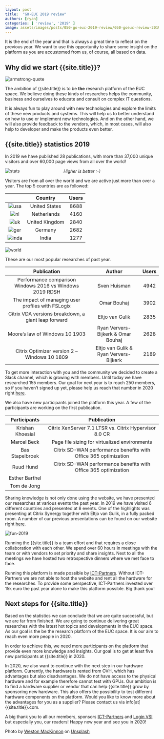 ```yaml
---
layout: post
title:  "GO-EUC 2019 review"
authors: [ryan]
categories: [ 'review', '2019' ]
image: assets/images/posts/050-go-euc-2019-review/050-goeuc-review-2019-feature-image.png
---
```

It is the end of the year and that is always a great time to reflect on the previous year. We want to use this opportunity to share some insight on the platform as you are accustomed from us, of course, all based on data.

## Why did we start {{site.title}}?

![armstrong-quote]({{site.baseurl}}/assets/images/posts/050-go-euc-2019-review/050-goeuc-armstrong-quote.jpg)

The ambition of {{site.title}} is to be **the** research platform of the EUC space. We believe doing these kinds of researches helps the community, business and ourselves to educate and consult on complex IT questions.

It is always fun to play around with new technologies and explore the limits of these new products and systems. This will help us to better understand on how to use or implement new technologies. And on the other hand, we will also provide feedback to the vendors, which, in most cases, will also help to developer and make the products even better.

## {{site.title}} statistics 2019
In 2019 we have published 28 publications, with more than 37,000 unique visitors and over 60,000 page views from all over the world!

![stats]({{site.baseurl}}/assets/images/posts/050-go-euc-2019-review/050-goeuc-stats-2019.png)
<p align="center" style="margin-top: -30px;" >
  <i>Higher is better :-)</i>
</p>

Visitors are from all over the world and we are active just more than over a year.  The top 5 countries are as followed:

|                                                                                                   | Country                 | Users    |
|:-------------------------------------------------------------------------------------------------:| :----------------------:|:--------:|
| ![usa]({{site.baseurl}}/assets/images/posts/050-go-euc-2019-review/050-goeuc-usa.png)             | United States           | 8688     |
| ![nl]({{site.baseurl}}/assets/images/posts/050-go-euc-2019-review/050-goeuc-netherlands.png)      | Netherlands             | 4160     |
| ![uk]({{site.baseurl}}/assets/images/posts/050-go-euc-2019-review/050-goeuc-uk.png)               | United Kingdom          | 2840     |
| ![ger]({{site.baseurl}}/assets/images/posts/050-go-euc-2019-review/050-goeuc-germany.png)         | Germany                 | 2682     |
| ![inda]({{site.baseurl}}/assets/images/posts/050-go-euc-2019-review/050-goeuc-india.png)          | India                   | 1277     |

![world]({{site.baseurl}}/assets/images/posts/050-go-euc-2019-review/050-goeuc-map-2019.png)

These are our most popular researches of past year.

| Publication                                                                                       | Author                  | Users    |
|:-------------------------------------------------------------------------------------------------:| :----------------------:|:--------:|
| Performance comparison Windows 2016 vs Windows 2019 RDSH            | Sven Huisman          | 4942     |
| The impact of managing user profiles with FSLogix      | Omar Bouhaj             | 3902     |
| Citrix VDA versions breakdown, a giant leap forward              | Eltjo van Gulik          | 2835     |
| Moore’s law of Windows 10 1903         | 	Ryan Ververs-Bijkerk & Omar Bouhaj                 | 2628     |
| Citrix Optimizer version 2 – Windows 10 1809          | Eltjo van Gulik & Ryan Ververs-Bijkerk                   | 2189     |

To get more interaction with you and the community we decided to create a Slack channel, which is growing with members. Until today we have researched 155 members. Our goal for next year is to reach 250 members, so if you haven’t signed up yet, please help us reach that number in 2020 right [here]({{site.slack}}).

We also have new participants joined the platform this year. A few of the participants are working on the first publication.

| Participants      | Publication                                                     | 
|:-----------------:| :--------------------------------------------------------------:|
| Krishan Khoesial  | Citrix XenServer 7.1 LTSR vs. Citrix Hypervisor 8.0 CR          |
| Marcel Beck       | Page file sizing for virtualized environments                   |
| Bas Stapelbroek   | Citrix SD-WAN performance benefits with Office 365 optimization |
| Ruud Hund         | Citrix SD-WAN performance benefits with Office 365 optimization |
| Esther Barthel	|                                                                 | 
| Tom de Jong		|                                                                 | 

Sharing knowledge is not only done using the website, we have presented our researches at various events the past year. In 2019 we have visited 6 different countries and presented at 8 events. One of the highlights was presenting at Citrix Synergy together with Eltjo van Gulik, in a fully packed room. A number of our previous presentations can be found on our website right [here]({{site.baseurl}}/presentations).

![fun-2019]({{site.baseurl}}/assets/images/posts/050-go-euc-2019-review/050-goeuc-trips.png)

Running the {{site.title}} is a team effort and that requires a close collaboration with each other. We spend over 60 hours in meetings with the team or with vendors to set priority and share insights. Next to all the meetings we have hosted two retrospective dinners where we met face to face.

Running this platform is made possible by [ICT-Partners](https://www.ict-partners.nl/). Without ICT-Partners we are not able to host the website and rent all the hardware for the researches. To provide some perspective, ICT-Partners invested over 15k euro the past year alone to make this platform possible. Big thank you!

## Next steps for {{site.title}}
Based on the statistics we can conclude that we are quite successful, but we are far from finished. We are going to continue delivering great researches with the latest hot topics and developments in the EUC space. As our goal is the be the research platform of the EUC space. It is our aim to reach even more people in 2020.

In order to achieve this, we need more participants on the platform that provide even more knowledge and insights. Our goal is to get at least five new participants at {{site.title}} in 2020.

In 2020, we also want to continue with the next step in our hardware platform. Currently, the hardware is rented from OVH, which has advantages but also disadvantages. We do not have access to the physical hardware and for example therefore cannot test with GPUs. Our ambition is to find a hardware supplier or vendor that can help {{site.title}} grow by sponsoring new hardware. This also offers the possibility to test different hardware components on the platform. Would you like to know more about the advantages for you as a supplier? Please contact us via info[at]{{site.title}}.com.

A big thank you to all our members, sponsors [ICT-Partners](https://www.ict-partners.nl/) and [Login VSI](https://www.loginvsi.com) but especially you, our readers! Happy new year and see you in 2020!

Photo by [Weston MacKinnon](https://unsplash.com/@betteratf8?utm_source=unsplash&utm_medium=referral&utm_content=creditCopyText) on [Unsplash](https://unsplash.com/s/photos/fireworks?utm_source=unsplash&utm_medium=referral&utm_content=creditCopyText)